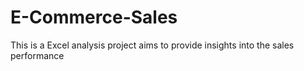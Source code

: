 # E-Commerce-Sales
This is a Excel analysis project aims to provide insights into the sales performance
